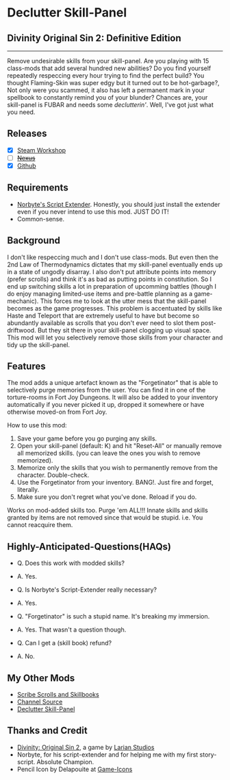 # **Declutter Skill-Panel**

## Divinity Original Sin 2: Definitive Edition

----------

Remove undesirable skills from your skill-panel. Are you playing with 15 class-mods that add several hundred new abilities? Do you find yourself repeatedly respeccing every hour trying to find the perfect build? You thought Flaming-Skin was super edgy but it turned out to be hot-garbage?, Not only were you scammed, it also has left a permanent mark in your spellbook to constantly remind you of your blunder?
Chances are, your skill-panel is FUBAR and needs some _declutterin'_. Well, I've got just what you need.

## Releases

* [x] [Steam Workshop](https://steamcommunity.com/sharedfiles/filedetails/?id=2049313850)
* [ ] ~~[Nexus]()~~
* [x] [Github](https://github.com/Shresht7/Declutter-Skill-Panel)

## Requirements

* [Norbyte's Script Extender](https://github.com/Norbyte/ositools). Honestly, you should just install the extender even if you never intend to use this mod. JUST DO IT!
* Common-sense.

## Background

I don't like respeccing much and I don't use class-mods. But even then the 2nd Law of Thermodynamics dictates that my skill-panel eventually ends up in a state of ungodly disarray. I also don't put attribute points into memory (prefer scrolls) and think it's as bad as putting points in constitution. So I end up switching skills a lot in preparation of upcomming battles (though I do enjoy managing limited-use items and pre-battle planning as a game-mechanic). This forces me to look at the utter mess that the skill-panel becomes as the game progresses. This problem is accentuated by skills like Haste and Teleport that are extremely useful to have but become so abundantly available as scrolls that you don't ever need to slot them post-driftwood. But they sit there in your skill-panel clogging up visual space. This mod will let you selectively remove those skills from your character and tidy up the skill-panel.

## Features

The mod adds a unique artefact known as the "Forgetinator" that is able to selectively purge memories from the user. You can find it in one of the torture-rooms in Fort Joy Dungeons. It will also be added to your inventory automatically if you never picked it up, dropped it somewhere or have otherwise moved-on from Fort Joy.

How to use this mod:

1. Save your game before you go purging any skills.
2. Open your skill-panel (default: K) and hit "Reset-All" or manually remove all memorized skills. (you can leave the ones you wish to remove memorized).
3. Memorize only the skills that you wish to permanently remove from the character. Double-check.
4. Use the Forgetinator from your inventory. BANG!. Just fire and forget, literally.
5. Make sure you don't regret what you've done. Reload if you do.

Works on mod-added skills too. Purge 'em ALL!!!
Innate skills and skills granted by items are not removed since that would be stupid. i.e. You cannot reacquire them.

## Highly-Anticipated-Questions(HAQs)

* Q. Does this work with modded skills?
* A. Yes.

* Q. Is Norbyte's Script-Extender really necessary?
* A. Yes.

* Q. "Forgetinator" is such a stupid name. It's breaking my immersion.
* A. Yes. That wasn't a question though.

* Q. Can I get a (skill book) refund?
* A. No.

## My Other Mods

* [Scribe Scrolls and Skillbooks](https://steamcommunity.com/sharedfiles/filedetails/?id=2012742114)
* [Channel Source](https://steamcommunity.com/sharedfiles/filedetails/?id=2028696492)
* [Declutter Skill-Panel](https://steamcommunity.com/sharedfiles/filedetails/?id=2049313850)

## Thanks and Credit

* [Divinity: Original Sin 2](http://store.steampowered.com/app/435150/Divinity_Original_Sin_2/), a game by [Larian Studios](http://larian.com/)
* Norbyte, for his script-extender and for helping me with my first story-script. Absolute Champion.
* Pencil Icon by Delapouite at [Game-Icons](https://game-icons.net)
